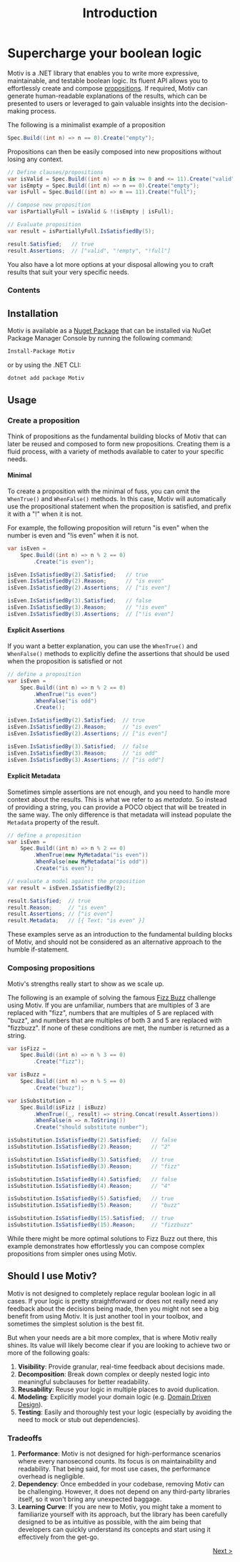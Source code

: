 ﻿---
title: Introduction
layout: default
---
# Supercharge your boolean logic

Motiv is a .NET library that enables you to write more expressive, maintainable, and testable boolean logic.
Its fluent API allows you to effortlessly create and compose 
[propositions](https://en.wikipedia.org/wiki/Proposition).
If required, Motiv can generate human-readable explanations of the results, which can be presented to 
users or 
leveraged to gain valuable insights into the decision-making process.

The following is a minimalist example of a proposition
```csharp
Spec.Build((int n) => n == 0).Create("empty");
```

Propositions can then be easily composed into new propositions without losing any context.

```csharp
// Define clauses/propositions
var isValid = Spec.Build((int n) => n is >= 0 and <= 11).Create("valid");
var isEmpty = Spec.Build((int n) => n == 0).Create("empty");
var isFull = Spec.Build((int n) => n == 11).Create("full");

// Compose new proposition
var isPartiallyFull = isValid & !(isEmpty | isFull);

// Evaluate proposition
var result = isPartiallyFull.IsSatisfiedBy(5);

result.Satisfied;   // true
result.Assertions;  // ["valid", "!empty", "!full"]
```

You also have a lot more options at your disposal allowing you to craft results that suit your very specific needs.

### Contents


## Installation

Motiv is available as a [Nuget Package](https://www.nuget.org/packages/Motiv/)
that can be installed via NuGet Package Manager Console by running the following command:

```bash
Install-Package Motiv
```
or by using the .NET CLI:
```bash
dotnet add package Motiv
```

## Usage

### Create a proposition

Think of propositions as the fundamental building blocks of Motiv that can later be reused and composed to form new 
propositions.
Creating them is a fluid process, with a variety of methods available to cater to your specific needs.

#### Minimal

To create a proposition with the minimal of fuss, you can omit the `WhenTrue()` and `WhenFalse()` methods.
In this case, Motiv will automatically use the propositional statement when the proposition is satisfied, and prefix 
it with a "!" when it is not. 

For example, the following proposition will return "is even" when the number is even and "!is even" when it is not.

```csharp
var isEven =
    Spec.Build((int n) => n % 2 == 0)
        .Create("is even");

isEven.IsSatisfiedBy(2).Satisfied;   // true
isEven.IsSatisfiedBy(2).Reason;      // "is even"
isEven.IsSatisfiedBy(2).Assertions;  // ["is even"]

isEven.IsSatisfiedBy(3).Satisfied;   // false
isEven.IsSatisfiedBy(3).Reason;      // "!is even"
isEven.IsSatisfiedBy(3).Assertions;  // ["!is even"]
```

#### Explicit Assertions

If you want a better explanation, you can use the `WhenTrue()` and `WhenFalse()` methods to explicitly define 
the assertions that should be used when the proposition is satisfied or not

```csharp
// define a proposition
var isEven =
    Spec.Build((int n) => n % 2 == 0)
        .WhenTrue("is even")
        .WhenFalse("is odd")
        .Create();

isEven.IsSatisfiedBy(2).Satisfied;  // true
isEven.IsSatisfiedBy(2).Reason;     // "is even"
isEven.IsSatisfiedBy(2).Assertions; // ["is even"]

isEven.IsSatisfiedBy(3).Satisfied;  // false
isEven.IsSatisfiedBy(3).Reason;     // "is odd"
isEven.IsSatisfiedBy(3).Assertions; // ["is odd"]
```

#### Explicit Metadata

Sometimes simple assertions are not enough, and you need to handle more context about the results.
This is what we refer to as _metadata_.
So instead of providing a string, you can provide a POCO object that will be treated in the same way.
The only difference is that metadata will instead populate the `Metadata` property of the result.

```csharp
// define a proposition
var isEven =
    Spec.Build((int n) => n % 2 == 0)
        .WhenTrue(new MyMetadata("is even"))
        .WhenFalse(new MyMetadata("is odd"))
        .Create("is even");

// evaluate a model against the proposition
var result = isEven.IsSatisfiedBy(2);

result.Satisfied;  // true
result.Reason;     // "is even"
result.Assertions; // ["is even"]
result.Metadata;   // [{ Text: "is even" }]
```

These examples serve as an introduction to the fundamental building blocks of Motiv, and should not be considered as 
an alternative approach to the humble if-statement.

### Composing propositions

Motiv's strengths really start to show as we scale up.

The following is an example of solving the famous [Fizz Buzz](https://en.wikipedia.org/wiki/Fizz_buzz) challenge 
using Motiv.
If you are unfamiliar, numbers that are multiples of 3 are replaced with "fizz", numbers that are multiples of 5
are replaced with "buzz", and numbers that are multiples of both 3 and 5 are replaced with "fizzbuzz".
If none of these conditions are met, the number is returned as a string.

```csharp
var isFizz = 
    Spec.Build((int n) => n % 3 == 0)
        .Create("fizz");

var isBuzz =
    Spec.Build((int n) => n % 5 == 0)
        .Create("buzz");

var isSubstitution = 
    Spec.Build(isFizz | isBuzz)
        .WhenTrue((_, result) => string.Concat(result.Assertions))
        .WhenFalse(n => n.ToString())
        .Create("should substitute number");

isSubstitution.IsSatisfiedBy(2).Satisfied;   // false
isSubstitution.IsSatisfiedBy(2).Reason;      // "2"

isSubstitution.IsSatisfiedBy(3).Satisfied;   // true
isSubstitution.IsSatisfiedBy(3).Reason;      // "fizz"

isSubstitution.IsSatisfiedBy(4).Satisfied;   // false
isSubstitution.IsSatisfiedBy(4).Reason;      // "4"

isSubstitution.IsSatisfiedBy(5).Satisfied;   // true
isSubstitution.IsSatisfiedBy(5).Reason;      // "buzz"

isSubstitution.IsSatisfiedBy(15).Satisfied;  // true
isSubstitution.IsSatisfiedBy(15).Reason;     // "fizzbuzz"
```

While there might be more optimal solutions to Fizz Buzz out there, this example demonstrates how effortlessly you 
can compose complex propositions from simpler ones using Motiv. 

## Should I use Motiv?

Motiv is not designed to completely replace regular boolean logic in all cases.
If your logic is pretty straightforward or does not really need any feedback about the decisions being made, then you 
might not see a big benefit from using Motiv.
It is just another tool in your toolbox, and sometimes the simplest solution is the best fit.

But when your needs are a bit more complex, that is where Motiv really shines.
Its value will likely become clear if you are looking to achieve two or more of the following goals: 

1. **Visibility**: Provide granular, real-time feedback about decisions made.
2. **Decomposition**: Break down complex or deeply nested logic into meaningful subclauses for better readability.
3. **Reusability**: Reuse your logic in multiple places to avoid duplication.
4. **Modeling**: Explicitly model your domain logic (e.g.
   [Domain Driven Design](https://en.wikipedia.org/wiki/Domain-driven_design)).
5. **Testing**: Easily and thoroughly test your logic (especially by avoiding the need to mock or stub out 
   dependencies).

### Tradeoffs

1. **Performance**: Motiv is not designed for high-performance scenarios where every nanosecond counts.
   Its focus is on maintainability and readability.
   That being said, for most use cases, the performance overhead is negligible. 
2. **Dependency**: Once embedded in your codebase, removing Motiv can be challenging.
   However, it does not depend on any third-party libraries itself, so it won't bring any unexpected baggage. 
3. **Learning Curve**: If you are new to Motiv, you might take a moment to familiarize yourself with its approach,
   but the library has been carefully designed to be as intuitive as possible, with the aim being that developers can 
   quickly understand its concepts and start using it effectively from the get-go.

<div style="display: flex; justify-content: right;">
    <a href="./Spec.html">Next &gt;</a>
</div>